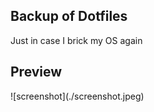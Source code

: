## Backup of Dotfiles
Just in case I brick my OS again

<h2> Preview </h2>
![screenshot](./screenshot.jpeg)
